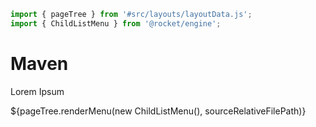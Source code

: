 ```js server
import { pageTree } from '#src/layouts/layoutData.js';
import { ChildListMenu } from '@rocket/engine';
```

# Maven

Lorem Ipsum

<div>${pageTree.renderMenu(new ChildListMenu(), sourceRelativeFilePath)}</div>
